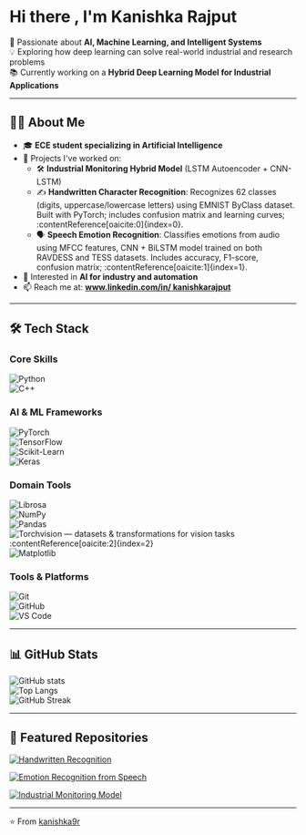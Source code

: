 # Hi there , I'm Kanishka Rajput  

🚀 Passionate about **AI, Machine Learning, and Intelligent Systems**  
💡 Exploring how deep learning can solve real-world industrial and research problems  
📚 Currently working on a **Hybrid Deep Learning Model for Industrial Applications**  

---

## 🧑‍💻 About Me  
- 🎓 **ECE student specializing in Artificial Intelligence**  
- 🔭 Projects I've worked on:
  - 🛠 **Industrial Monitoring Hybrid Model** (LSTM Autoencoder + CNN-LSTM)  
  - ✍️ **Handwritten Character Recognition**: Recognizes 62 classes (digits, uppercase/lowercase letters) using EMNIST ByClass dataset. Built with PyTorch; includes confusion matrix and learning curves; :contentReference[oaicite:0]{index=0}.  
  - 🗣️ **Speech Emotion Recognition**: Classifies emotions from audio using MFCC features, CNN + BiLSTM model trained on both RAVDESS and TESS datasets. Includes accuracy, F1-score, confusion matrix; :contentReference[oaicite:1]{index=1}.   
- 🌱 Interested in **AI for industry and automation**  
- 📫 Reach me at: **[www.linkedin.com/in/
kanishkarajput](mailto:your-email@example.com)**  
  

---

## 🛠 Tech Stack  

### Core Skills  
![Python](https://img.shields.io/badge/Python-3776AB?style=for-the-badge&logo=python&logoColor=white)  
![C++](https://img.shields.io/badge/C++-00599C?style=for-the-badge&logo=c%2B%2B&logoColor=white)  


### AI & ML Frameworks  
![PyTorch](https://img.shields.io/badge/PyTorch-EE4C2C?style=for-the-badge&logo=pytorch&logoColor=white)  
![TensorFlow](https://img.shields.io/badge/TensorFlow-FF6F00?style=for-the-badge&logo=tensorflow&logoColor=white)  
![Scikit-Learn](https://img.shields.io/badge/Scikit--Learn-F7931E?style=for-the-badge&logo=scikit-learn&logoColor=white)  
![Keras](https://img.shields.io/badge/Keras-D00000?style=for-the-badge&logo=keras&logoColor=white)  

### Domain Tools  
![Librosa](https://img.shields.io/badge/Librosa-FF8800?style=for-the-badge&logo=python&logoColor=white)  
![NumPy](https://img.shields.io/badge/NumPy-013243?style=for-the-badge&logo=numpy&logoColor=white)  
![Pandas](https://img.shields.io/badge/Pandas-150458?style=for-the-badge&logo=pandas&logoColor=white)  
![Torchvision](https://img.shields.io/badge/Torchvision-000?style=for-the-badge&logo=python&logoColor=white) — datasets & transformations for vision tasks :contentReference[oaicite:2]{index=2}  
![Matplotlib](https://img.shields.io/badge/Matplotlib-11557c?style=for-the-badge&logo=matplotlib&logoColor=white)  

### Tools & Platforms  
![Git](https://img.shields.io/badge/Git-F05032?style=for-the-badge&logo=git&logoColor=white)  
![GitHub](https://img.shields.io/badge/GitHub-181717?style=for-the-badge&logo=github&logoColor=white)  
![VS Code](https://img.shields.io/badge/VS_Code-007ACC?style=for-the-badge&logo=visual-studio-code&logoColor=white)  

---

## 📊 GitHub Stats  

![GitHub stats](https://github-readme-stats.vercel.app/api?username=kanishka9r&show_icons=true&theme=tokyonight)  
![Top Langs](https://github-readme-stats.vercel.app/api/top-langs/?username=kanishka9r&layout=compact&theme=tokyonight)  
![GitHub Streak](https://github-readme-streak-stats.herokuapp.com/?user=kanishka9r&theme=tokyonight)  

---

## 📂 Featured Repositories  

[![Handwritten Recognition](https://github-readme-stats.vercel.app/api/pin/?username=kanishka9r&repo=handwritten_character_recognition&theme=tokyonight)](https://github.com/kanishka9r/handwritten_character_recognition)  

[![Emotion Recognition from Speech](https://github-readme-stats.vercel.app/api/pin/?username=kanishka9r&repo=emotion_recognition_from_speech&theme=tokyonight)](https://github.com/kanishka9r/emotion_recognition_from_speech)  

[![Industrial Monitoring Model](https://github-readme-stats.vercel.app/api/pin/?username=kanishka9r&repo=pipeline-fault-detectionn&theme=tokyonight)](https://github.com/kanishka9r/pipeline-fault-detectionn)  


---

⭐️ From [kanishka9r](https://github.com/kanishka9r)



<!--
**kanishka9r/kanishka9r** is a ✨ _special_ ✨ repository because its `README.md` (this file) appears on your GitHub profile.

Here are some ideas to get you started:

- 🔭 I’m currently working on ...
- 🌱 I’m currently learning ...
- 👯 I’m looking to collaborate on ...
- 🤔 I’m looking for help with ...
- 💬 Ask me about ...
- 📫 How to reach me: ...
- 😄 Pronouns: ...
- ⚡ Fun fact: ...
-->
